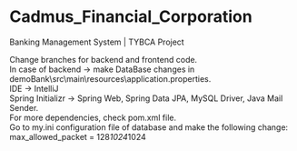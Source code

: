 # Cadmus_Financial_Corporation
Banking Management System | TYBCA Project

Change branches for backend and frontend code.  
In case of backend -> make DataBase changes in demoBank\src\main\resources\application.properties.  
IDE -> IntelliJ  
Spring Initializr -> Spring Web, Spring Data JPA, MySQL Driver, Java Mail Sender.  
For more dependencies, check pom.xml file.  
Go to my.ini configuration file of database and make the following change:  
max_allowed_packet = 128*1024*1024

